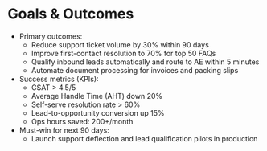 # Goals & Outcomes

- Primary outcomes:
  - Reduce support ticket volume by 30% within 90 days
  - Improve first-contact resolution to 70% for top 50 FAQs
  - Qualify inbound leads automatically and route to AE within 5 minutes
  - Automate document processing for invoices and packing slips
- Success metrics (KPIs):
  - CSAT > 4.5/5
  - Average Handle Time (AHT) down 20%
  - Self-serve resolution rate > 60%
  - Lead-to-opportunity conversion up 15%
  - Ops hours saved: 200+/month
- Must-win for next 90 days:
  - Launch support deflection and lead qualification pilots in production
